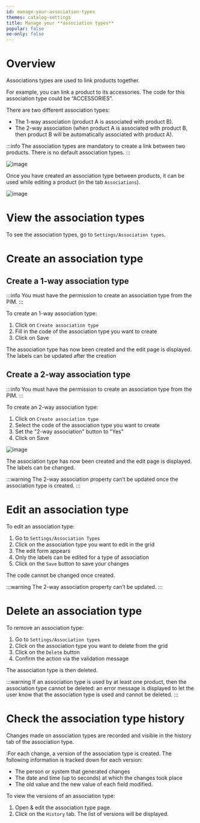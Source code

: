 ```yaml
---
id: manage-your-association-types
themes: catalog-settings
title: Manage your **association types**
popular: false
ee-only: false
---
```


# Overview

Associations types are used to link products together.

For example, you can link a product to its accessories. The code for this association type could be “ACCESSORIES”.

There are two different association types:
*   The 1-way association (product A is associated with product B).
*   The 2-way association (when product A is associated with product B, then product B will be automatically associated with product A).

:::info
The association types are mandatory to create a link between two products. There is no default association types.
:::

![image](../img/Settings_AssociationsTypes.png)

Once you have created an association type between products, it can be used while editing a product (in the tab `Associations`).

![image](../img/Products_PEF7.png)

# View the association types

To see the association types, go to `Settings/Association types`.

# Create an association type

## Create a 1-way association type

:::info
You must have the permission to create an association type from the PIM.
:::

To create an 1-way association type:
1.  Click on `Create association type`
1.  Fill in the code of the association type you want to create
1.  Click on Save

The association type has now been created and the edit page is displayed.  
The labels can be updated after the creation

## Create a 2-way association type

:::info
You must have the permission to create an association type from the PIM.
:::

To create an 2-way association type:
1.  Click on `Create association type`
1.  Select the code of the association type you want to create
1.  Set the "2-way association" button to "Yes"
1.  Click on Save

![image](../img/Association_types_2-way_button.png)

The association type has now been created and the edit page is displayed.  
The labels can be changed.

:::warning
The 2-way association property can’t be updated once the association type is created.
:::

# Edit an association type

To edit an association type:
1.  Go to `Settings/Association Types`
1.  Click on the association type you want to edit in the grid
1.  The edit form appears
1.  Only the labels can be edited for a type of association  
1.  Click on the `Save` button to save your changes

The code cannot be changed once created.

:::warning
The 2-way association property can’t be updated.
:::

# Delete an association type

To remove an association type:
1.  Go to `Settings/Association types`
1.  Click on the association type you want to delete from the grid
1.  Click on the `Delete` button
1.  Confirm the action via the validation message

The association type is then deleted.

:::warning
If an association type is used by at least one product, then the association type cannot be deleted: an error message is displayed to let the user know that the association type is used and cannot be deleted.
:::

# Check the association type history

Changes made on association types are recorded and visible in the history tab of the association type.

:For each change, a version of the association type is created. The following information is tracked down for each version:

*   The person or system that generated changes
*   The date and time (up to seconds) at which the changes took place
*   The old value and the new value of each field modified.

To view the versions of an association type:

1.  Open & edit the association type page.
1.  Click on the `History` tab. The list of versions will be displayed.
